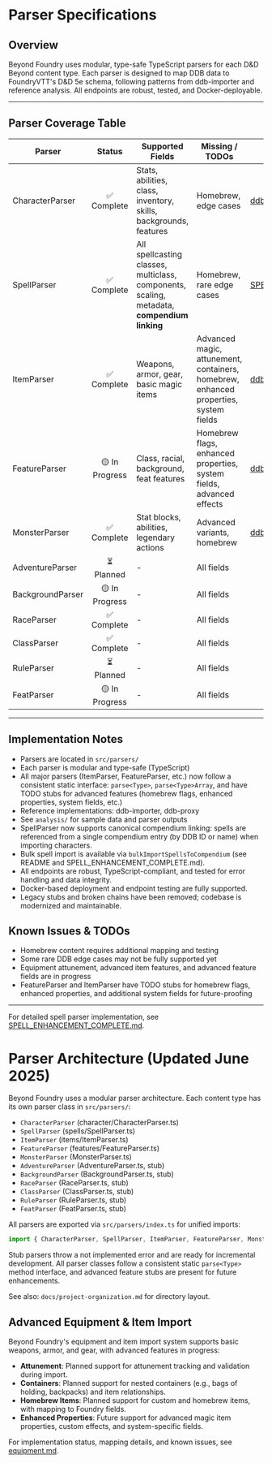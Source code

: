 # Parser Specifications

## Overview
Beyond Foundry uses modular, type-safe TypeScript parsers for each D&D Beyond content type. Each parser is designed to map DDB data to FoundryVTT's D&D 5e schema, following patterns from ddb-importer and reference analysis. All endpoints are robust, tested, and Docker-deployable.

---

## Parser Coverage Table

| Parser           | Status         | Supported Fields                | Missing / TODOs                | Reference / Notes                  |
|------------------|:-------------:|---------------------------------|-------------------------------|------------------------------------|
| CharacterParser  | ✅ Complete    | Stats, abilities, class, inventory, skills, backgrounds, features | Homebrew, edge cases           | [ddb-importer/character](../../reference/ddb-importer/src/parser/character/) |
| SpellParser      | ✅ Complete    | All spellcasting classes, multiclass, components, scaling, metadata, **compendium linking** | Homebrew, rare edge cases      | [SPELL_ENHANCEMENT_COMPLETE.md](SPELL_ENHANCEMENT_COMPLETE.md) |
| ItemParser       | ✅ Complete    | Weapons, armor, gear, basic magic items | Advanced magic, attunement, containers, homebrew, enhanced properties, system fields | [ddb-importer/items](../../reference/ddb-importer/src/parser/items/) |
| FeatureParser    | 🟡 In Progress | Class, racial, background, feat features | Homebrew flags, enhanced properties, system fields, advanced effects | [ddb-importer/features](../../reference/ddb-importer/src/parser/features/) |
| MonsterParser    | ✅ Complete    | Stat blocks, abilities, legendary actions | Advanced variants, homebrew    | [ddb-importer/monsters](../../reference/ddb-importer/src/parser/monsters/) |
| AdventureParser  | ⏳ Planned     | -                               | All fields                    |                                    |
| BackgroundParser | 🟡 In Progress | -                               | All fields                    |                                    |
| RaceParser       | ✅ Complete    | -                               | All fields                    |                                    |
| ClassParser      | ✅ Complete    | -                               | All fields                    |                                    |
| RuleParser       | ⏳ Planned     | -                               | All fields                    |                                    |
| FeatParser       | 🟡 In Progress | -                               | All fields                    |                                    |

---

## Implementation Notes
- Parsers are located in `src/parsers/`
- Each parser is modular and type-safe (TypeScript)
- All major parsers (ItemParser, FeatureParser, etc.) now follow a consistent static interface: `parse<Type>`, `parse<Type>Array`, and have TODO stubs for advanced features (homebrew flags, enhanced properties, system fields, etc.)
- Reference implementations: ddb-importer, ddb-proxy
- See `analysis/` for sample data and parser outputs
- SpellParser now supports canonical compendium linking: spells are referenced from a single compendium entry (by DDB ID or name) when importing characters.
- Bulk spell import is available via `bulkImportSpellsToCompendium` (see README and SPELL_ENHANCEMENT_COMPLETE.md).
- All endpoints are robust, TypeScript-compliant, and tested for error handling and data integrity.
- Docker-based deployment and endpoint testing are fully supported.
- Legacy stubs and broken chains have been removed; codebase is modernized and maintainable.

## Known Issues & TODOs
- Homebrew content requires additional mapping and testing
- Some rare DDB edge cases may not be fully supported yet
- Equipment attunement, advanced item features, and advanced feature fields are in progress
- FeatureParser and ItemParser have TODO stubs for homebrew flags, enhanced properties, and additional system fields for future-proofing

---

For detailed spell parser implementation, see [SPELL_ENHANCEMENT_COMPLETE.md](SPELL_ENHANCEMENT_COMPLETE.md).

# Parser Architecture (Updated June 2025)

Beyond Foundry uses a modular parser architecture. Each content type has its own parser class in `src/parsers/`:

- `CharacterParser` (character/CharacterParser.ts)
- `SpellParser` (spells/SpellParser.ts)
- `ItemParser` (items/ItemParser.ts)
- `FeatureParser` (features/FeatureParser.ts)
- `MonsterParser` (MonsterParser.ts)
- `AdventureParser` (AdventureParser.ts, stub)
- `BackgroundParser` (BackgroundParser.ts, stub)
- `RaceParser` (RaceParser.ts, stub)
- `ClassParser` (ClassParser.ts, stub)
- `RuleParser` (RuleParser.ts, stub)
- `FeatParser` (FeatParser.ts, stub)

All parsers are exported via `src/parsers/index.ts` for unified imports:

```typescript
import { CharacterParser, SpellParser, ItemParser, FeatureParser, MonsterParser, ... } from 'src/parsers';
```

Stub parsers throw a not implemented error and are ready for incremental development. All parser classes follow a consistent static `parse<Type>` method interface, and advanced feature stubs are present for future enhancements.

See also: `docs/project-organization.md` for directory layout.

## Advanced Equipment & Item Import

Beyond Foundry's equipment and item import system supports basic weapons, armor, and gear, with advanced features in progress:

- **Attunement**: Planned support for attunement tracking and validation during import.
- **Containers**: Planned support for nested containers (e.g., bags of holding, backpacks) and item relationships.
- **Homebrew Items**: Planned support for custom and homebrew items, with mapping to Foundry fields.
- **Enhanced Properties**: Future support for advanced magic item properties, custom effects, and system-specific fields.

For implementation status, mapping details, and known issues, see [equipment.md](equipment.md).
